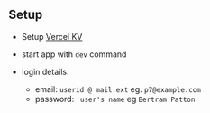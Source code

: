 ## Setup
- Setup [Vercel KV](https://vercel.com/docs/storage/vercel-kv/quickstart)

- start app with `dev` command
 - login details:
	- email: `userid @ mail.ext` eg. `p7@example.com`
	- password: ` user's name` eg `Bertram Patton`